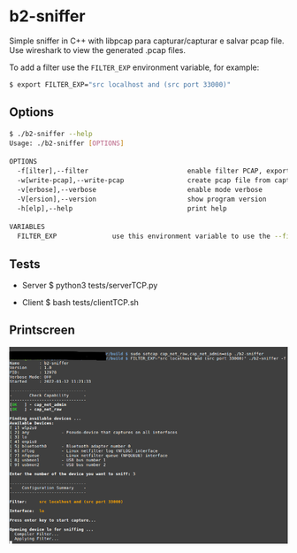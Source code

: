 # b2-sniffer
Simple sniffer in C++ with libpcap para capturar/capturar e salvar pcap file.
Use wireshark to view the generated .pcap files.

To add a filter use the `FILTER_EXP` environment variable, for example:

```sh
$ export FILTER_EXP="src localhost and (src port 33000)"
```

## Options

```bash
$ ./b2-sniffer --help
Usage: ./b2-sniffer [OPTIONS]

OPTIONS
  -f[ilter],--filter                         enable filter PCAP, export variable FILTER_EXP
  -w[write-pcap],--write-pcap                create pcap file from capture
  -v[erbose],--verbose                       enable mode verbose
  -V[ersion],--version                       show program version
  -h[elp],--help                             print help

VARIABLES
  FILTER_EXP              use this environment variable to use the --filter option
```

## Tests
   * Server
    $ python3 tests/serverTCP.py

   * Client
    $ bash tests/clientTCP.sh


## Printscreen
![picture](https://raw.githubusercontent.com/b2open/b2-sniffer/main/images/img1.png)

